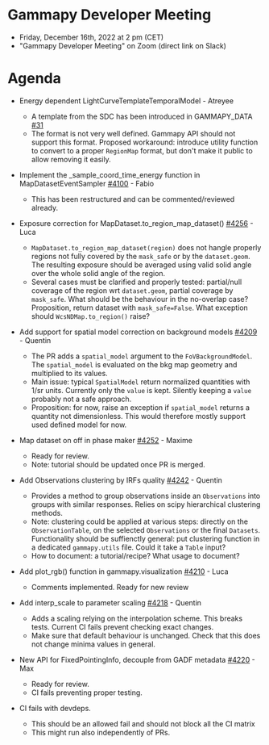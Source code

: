
# Gammapy Developer Meeting

* Friday, December 16th, 2022 at 2 pm (CET)
* "Gammapy Developer Meeting" on Zoom (direct link on Slack)
# Agenda

* Energy dependent LightCurveTemplateTemporalModel - Atreyee
  * A template from the SDC has been introduced in GAMMAPY_DATA [#31](https://github.com/gammapy/gammapy-data/pull/31)
  * The format is not very well defined. Gammapy API should not support this format. Proposed workaround: introduce utility function to
  convert to a proper `RegionMap` format, but don't make it public to allow removing it easily.
* Implement the _sample_coord_time_energy function in MapDatasetEventSampler [#4100](https://github.com/gammapy/gammapy/pull/4100) - Fabio 
  * This has been restructured and can be commented/reviewed already.
* Exposure correction for MapDataset.to_region_map_dataset() [#4256](https://github.com/gammapy/gammapy/pull/4256) - Luca
  * `MapDataset.to_region_map_dataset(region)` does not hangle properly regions not fully covered by the `mask_safe` or by the `dataset.geom`.
  The resulting exposure should be averaged using valid solid angle over the whole solid angle of the region. 
  * Several cases must be clarified and properly tested: partial/null coverage of the region wrt `dataset.geom`, partial coverage by `mask_safe`. 
  What should be the behaviour in the no-overlap case? Proposition, return dataset with `mask_safe=False`. What exception should `WcsNDMap.to_region()` raise?
* Add support for spatial model correction on background models [#4209](https://github.com/gammapy/gammapy/pull/4209) - Quentin
  * The PR adds a `spatial_model` argument to the `FoVBackgroundModel`. The `spatial_model` is evaluated on the bkg map geometry and multiplied to its values.
  * Main issue: typical `SpatialModel` return normalized quantities with 1/sr units. Currently only the `value` is kept. Silently keeping a `value` probably not a safe approach.
  * Proposition: for now, raise an exception if `spatial_model` returns a quantity not dimensionless. This would therefore mostly support used defined model for now.
* Map dataset on off in phase maker [#4252](https://github.com/gammapy/gammapy/pull/4252) - Maxime
  * Ready for review. 
  * Note: tutorial should be updated once PR is merged.   
* Add Observations clustering by IRFs quality [#4242](https://github.com/gammapy/gammapy/pull/4242) - Quentin 
  * Provides a method to group observations inside an `Observations` into groups with similar responses. Relies on scipy hierarchical clustering methods.
  * Note: clustering could be applied at various steps: directly on the `ObservationTable`, on the selected `Observations` or the final `Datasets`. Functionality should be suffienctly general: put clustering function in a dedicated `gammapy.utils` file. Could it take a `Table` input?
  * How to document: a tutorial/recipe? What usage to document?
* Add plot_rgb() function in gammapy.visualization [#4210](https://github.com/gammapy/gammapy/pull/4210) - Luca
  * Comments implemented. Ready for new review
* Add interp_scale to parameter scaling [#4218](https://github.com/gammapy/gammapy/pull/4218) - Quentin
  * Adds a scaling relying on the interpolation scheme. This breaks tests. Current CI fails prevent checking exact changes.
  * Make sure that default behaviour is unchanged. Check that this does not change minima values in general.  
* New API for FixedPointingInfo, decouple from GADF metadata [#4220](https://github.com/gammapy/gammapy/pull/4220) - Max
  * Ready for review.
  * CI fails preventing proper testing.
  
* CI fails with devdeps. 
  * This should be an allowed fail and should not block all the CI matrix
  * This might run also independently of PRs.  
